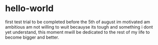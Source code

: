 # hello-world
first test trial to be completed before the 5th of august
im motivated am ambitious am not willing to wuit becauyse its tough and something i dont yet understand, this moment mwill be dedicated to the rest of my life to become bigger and better.
